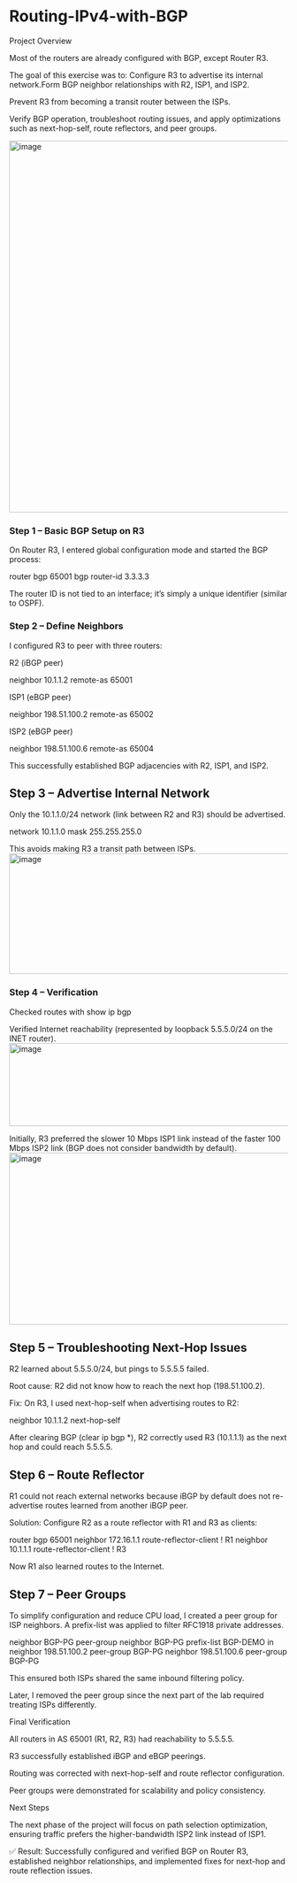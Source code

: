 # Routing-IPv4-with-BGP

Project Overview

Most of the routers are already configured with BGP, except Router R3.

The goal of this exercise was to: Configure R3 to advertise its internal network.Form BGP neighbor relationships with R2, ISP1, and ISP2.

Prevent R3 from becoming a transit router between the ISPs.

Verify BGP operation, troubleshoot routing issues, and apply optimizations such as next-hop-self, route reflectors, and peer groups.

<img width="1562" height="672" alt="image" src="https://github.com/user-attachments/assets/cfaf3bc5-7bd9-46ea-af2a-8a85afb984c7" />

### Step 1 – Basic BGP Setup on R3

On Router R3, I entered global configuration mode and started the BGP process:

router bgp 65001
bgp router-id 3.3.3.3

The router ID is not tied to an interface; it’s simply a unique identifier (similar to OSPF).

### Step 2 – Define Neighbors

I configured R3 to peer with three routers:

R2 (iBGP peer)

neighbor 10.1.1.2 remote-as 65001


ISP1 (eBGP peer)

neighbor 198.51.100.2 remote-as 65002


ISP2 (eBGP peer)

neighbor 198.51.100.6 remote-as 65004


This successfully established BGP adjacencies with R2, ISP1, and ISP2.

## Step 3 – Advertise Internal Network

Only the 10.1.1.0/24 network (link between R2 and R3) should be advertised.

network 10.1.1.0 mask 255.255.255.0


This avoids making R3 a transit path between ISPs.
<img width="789" height="218" alt="image" src="https://github.com/user-attachments/assets/170dc5ce-9aa7-4644-8ee0-845503a32553" />

### Step 4 – Verification

Checked routes with show ip bgp

Verified Internet reachability (represented by loopback 5.5.5.0/24 on the INET router).
<img width="874" height="150" alt="image" src="https://github.com/user-attachments/assets/1ada5cc6-08d3-4d5a-886b-25b4fdf2fe93" />

Initially, R3 preferred the slower 10 Mbps ISP1 link instead of the faster 100 Mbps ISP2 link (BGP does not consider bandwidth by default).
<img width="1049" height="311" alt="image" src="https://github.com/user-attachments/assets/ef7f4fbf-bf24-4016-a01d-7ed78fadad69" />

## Step 5 – Troubleshooting Next-Hop Issues

R2 learned about 5.5.5.0/24, but pings to 5.5.5.5 failed.

Root cause: R2 did not know how to reach the next hop (198.51.100.2).

Fix: On R3, I used next-hop-self when advertising routes to R2:

neighbor 10.1.1.2 next-hop-self


After clearing BGP (clear ip bgp *), R2 correctly used R3 (10.1.1.1) as the next hop and could reach 5.5.5.5.

## Step 6 – Route Reflector

R1 could not reach external networks because iBGP by default does not re-advertise routes learned from another iBGP peer.

Solution: Configure R2 as a route reflector with R1 and R3 as clients:

router bgp 65001
 neighbor 172.16.1.1 route-reflector-client   ! R1
 neighbor 10.1.1.1 route-reflector-client    ! R3


Now R1 also learned routes to the Internet.

## Step 7 – Peer Groups

To simplify configuration and reduce CPU load, I created a peer group for ISP neighbors. A prefix-list was applied to filter RFC1918 private addresses.

neighbor BGP-PG peer-group
neighbor BGP-PG prefix-list BGP-DEMO in
neighbor 198.51.100.2 peer-group BGP-PG
neighbor 198.51.100.6 peer-group BGP-PG


This ensured both ISPs shared the same inbound filtering policy.

Later, I removed the peer group since the next part of the lab required treating ISPs differently.

Final Verification

All routers in AS 65001 (R1, R2, R3) had reachability to 5.5.5.5.

R3 successfully established iBGP and eBGP peerings.

Routing was corrected with next-hop-self and route reflector configuration.

Peer groups were demonstrated for scalability and policy consistency.

Next Steps

The next phase of the project will focus on path selection optimization, ensuring traffic prefers the higher-bandwidth ISP2 link instead of ISP1.

✅ Result: Successfully configured and verified BGP on Router R3, established neighbor relationships, and implemented fixes for next-hop and route reflection issues.




